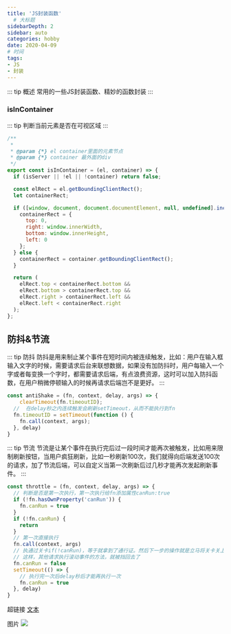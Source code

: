 ```yaml
---
title: 'JS封装函数'
  # 大标题
sidebarDepth: 2
sidebar: auto
categories: hobby
date: 2020-04-09
# 时间
tags:
- JS
- 封装
---
```


::: tip 概述
常用的一些JS封装函数、精妙的函数封装
:::

### isInContainer
::: tip
判断当前元素是否在可视区域
:::
```js
/**
 *
 * @param {*} el container里面的元素节点
 * @param {*} container 最外面的div
 */
export const isInContainer = (el, container) => {
  if (isServer || !el || !container) return false;

  const elRect = el.getBoundingClientRect();
  let containerRect;

  if ([window, document, document.documentElement, null, undefined].includes(container)) {
    containerRect = {
      top: 0,
      right: window.innerWidth,
      bottom: window.innerHeight,
      left: 0
    };
  } else {
    containerRect = container.getBoundingClientRect();
  }

  return (
    elRect.top < containerRect.bottom &&
    elRect.bottom > containerRect.top &&
    elRect.right > containerRect.left &&
    elRect.left < containerRect.right
  );
};
```

## 防抖&节流
::: tip 防抖
防抖是用来制止某个事件在短时间内被连续触发，比如：用户在输入框输入文字的时候，需要请求后台来联想数据，如果没有加防抖时，用户每输入一个字或者每变换一个字时，都需要请求后端，有点浪费资源，这时可以加入防抖函数，在用户稍微停顿输入的时候再请求后端岂不是更好。
:::
```js
const antiShake = (fn, context, delay, args) => {
    clearTimeout(fn.timeoutID);
  //  在delay秒之内连续触发会刷新setTimeout，从而不能执行到fn
  fn.timeoutID = setTimeout(function () {
    fn.call(context, args);
  }, delay)
}
```
::: tip 节流
节流是让某个事件在执行完后过一段时间才能再次被触发，比如用来限制刷新按钮，当用户疯狂刷新，比如一秒刷新100次，我们就得向后端发送100次的请求，加了节流后端，可以自定义当第一次刷新后过几秒才能再次发起刷新事件。
:::
```js
const throttle = (fn, context, delay, args) => {
  // 判断是否是第一次执行，第一次执行给fn添加属性canRun:true
  if (!fn.hasOwnProperty('canRun')) {
    fn.canRun = true
  }
  if (!fn.canRun) {
    return
  }
  // 第一次直接执行
  fn.call(context, args)
  // 执通过关卡if(!canRun)，等于就拿到了通行证。然后下一步的操作就是立马将关卡关上canRun=false。
  // 这样，其他请求执行滚动事件的方法，就被挡回去了
  fn.canRun = false
  setTimeout(() => {
    // 执行完一次后delay秒后才能再执行一次
    fn.canRun = true
  }, delay)
}
```

超链接 [文本](URL)
<!-- ../../.vuepress/public/line-height.png) -->
图片 ![](url)

